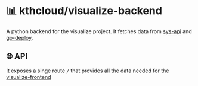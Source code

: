 # 📊 kthcloud/visualize-backend

A python backend for the visualize project. It fetches data from [sys-api](https://github.com/kthcloud/sys-api) and [go-deploy](https://github.com/kthcloud/go-deploy).

## 🌐 API
It exposes a singe route `/` that provides all the data needed for the [visualize-frontend](https://github.com/kthcloud/visualize-frontend)
 
